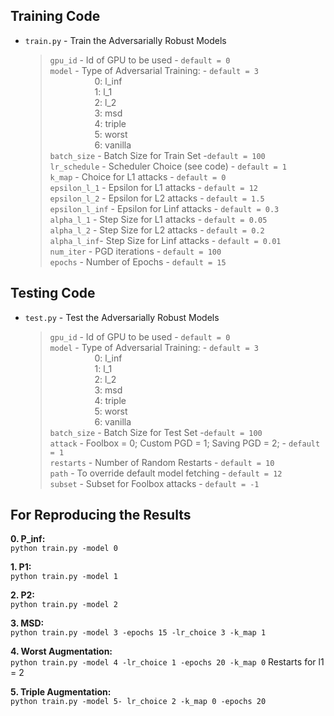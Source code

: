 ## Training Code

+ `train.py` - Train the Adversarially Robust Models
  > `gpu_id` 	- Id of GPU to be used  - `default = 0`  
  > `model` 	- Type of Adversarial Training:  - `default = 3`   
&nbsp;&nbsp;&nbsp;&nbsp;&nbsp;&nbsp;&nbsp;&nbsp;&nbsp;&nbsp;&nbsp;&nbsp;&nbsp;&nbsp;&nbsp;&nbsp;&nbsp;&nbsp;0: l_inf  
&nbsp;&nbsp;&nbsp;&nbsp;&nbsp;&nbsp;&nbsp;&nbsp;&nbsp;&nbsp;&nbsp;&nbsp;&nbsp;&nbsp;&nbsp;&nbsp;&nbsp;&nbsp;1: l_1  
&nbsp;&nbsp;&nbsp;&nbsp;&nbsp;&nbsp;&nbsp;&nbsp;&nbsp;&nbsp;&nbsp;&nbsp;&nbsp;&nbsp;&nbsp;&nbsp;&nbsp;&nbsp;2: l_2   
&nbsp;&nbsp;&nbsp;&nbsp;&nbsp;&nbsp;&nbsp;&nbsp;&nbsp;&nbsp;&nbsp;&nbsp;&nbsp;&nbsp;&nbsp;&nbsp;&nbsp;&nbsp;3: msd  
&nbsp;&nbsp;&nbsp;&nbsp;&nbsp;&nbsp;&nbsp;&nbsp;&nbsp;&nbsp;&nbsp;&nbsp;&nbsp;&nbsp;&nbsp;&nbsp;&nbsp;&nbsp;4: triple  
&nbsp;&nbsp;&nbsp;&nbsp;&nbsp;&nbsp;&nbsp;&nbsp;&nbsp;&nbsp;&nbsp;&nbsp;&nbsp;&nbsp;&nbsp;&nbsp;&nbsp;&nbsp;5: worst  
&nbsp;&nbsp;&nbsp;&nbsp;&nbsp;&nbsp;&nbsp;&nbsp;&nbsp;&nbsp;&nbsp;&nbsp;&nbsp;&nbsp;&nbsp;&nbsp;&nbsp;&nbsp;6: vanilla  
  > `batch_size` - Batch Size for Train Set -`default = 100`  
  > `lr_schedule` - Scheduler Choice (see code) - `default = 1`  
  > `k_map` 	- Choice for L1 attacks - `default = 0`  
  > `epsilon_l_1` - Epsilon for L1 attacks - `default = 12`   
  > `epsilon_l_2` - Epsilon for L2 attacks - `default = 1.5`   
  > `epsilon_l_inf` - Epsilon for Linf attacks - `default = 0.3`    
  > `alpha_l_1`	- Step Size for L1 attacks - `default = 0.05`    
  > `alpha_l_2`	- Step Size for L2 attacks - `default = 0.2`   
  > `alpha_l_inf`- Step Size for Linf attacks - `default = 0.01`    
  > `num_iter` 	- PGD iterations - `default = 100`   
  > `epochs` 	- Number of Epochs - `default = 15`  


## Testing Code

+ `test.py` - Test the Adversarially Robust Models
  > `gpu_id` 	- Id of GPU to be used  - `default = 0`  
  > `model` 	- Type of Adversarial Training:  - `default = 3`   
&nbsp;&nbsp;&nbsp;&nbsp;&nbsp;&nbsp;&nbsp;&nbsp;&nbsp;&nbsp;&nbsp;&nbsp;&nbsp;&nbsp;&nbsp;&nbsp;&nbsp;&nbsp;0: l_inf  
&nbsp;&nbsp;&nbsp;&nbsp;&nbsp;&nbsp;&nbsp;&nbsp;&nbsp;&nbsp;&nbsp;&nbsp;&nbsp;&nbsp;&nbsp;&nbsp;&nbsp;&nbsp;1: l_1  
&nbsp;&nbsp;&nbsp;&nbsp;&nbsp;&nbsp;&nbsp;&nbsp;&nbsp;&nbsp;&nbsp;&nbsp;&nbsp;&nbsp;&nbsp;&nbsp;&nbsp;&nbsp;2: l_2   
&nbsp;&nbsp;&nbsp;&nbsp;&nbsp;&nbsp;&nbsp;&nbsp;&nbsp;&nbsp;&nbsp;&nbsp;&nbsp;&nbsp;&nbsp;&nbsp;&nbsp;&nbsp;3: msd  
&nbsp;&nbsp;&nbsp;&nbsp;&nbsp;&nbsp;&nbsp;&nbsp;&nbsp;&nbsp;&nbsp;&nbsp;&nbsp;&nbsp;&nbsp;&nbsp;&nbsp;&nbsp;4: triple  
&nbsp;&nbsp;&nbsp;&nbsp;&nbsp;&nbsp;&nbsp;&nbsp;&nbsp;&nbsp;&nbsp;&nbsp;&nbsp;&nbsp;&nbsp;&nbsp;&nbsp;&nbsp;5: worst  
&nbsp;&nbsp;&nbsp;&nbsp;&nbsp;&nbsp;&nbsp;&nbsp;&nbsp;&nbsp;&nbsp;&nbsp;&nbsp;&nbsp;&nbsp;&nbsp;&nbsp;&nbsp;6: vanilla  
  > `batch_size` - Batch Size for Test Set -`default = 100`  
  > `attack` - Foolbox = 0; Custom PGD = 1; Saving PGD = 2;  - `default = 1`  
  > `restarts` 	- Number of Random Restarts - `default = 10`  
  > `path` - To override default model fetching - `default = 12`   
  > `subset` - Subset for Foolbox attacks - `default = -1`   


## For Reproducing the Results

**0. P_inf:**  
`python train.py -model 0`
	
**1. P1:**  
`python train.py -model 1`

**2. P2:**  
`python train.py -model 2`
	
**3. MSD:**   
`python train.py -model 3 -epochs 15 -lr_choice 3 -k_map 1`

**4. Worst Augmentation:**  
`python train.py -model 4 -lr_choice 1 -epochs 20 -k_map 0` 
	Restarts for l1 = 2
	
**5. Triple Augmentation:**  
`python train.py -model 5- lr_choice 2 -k_map 0 -epochs 20`

